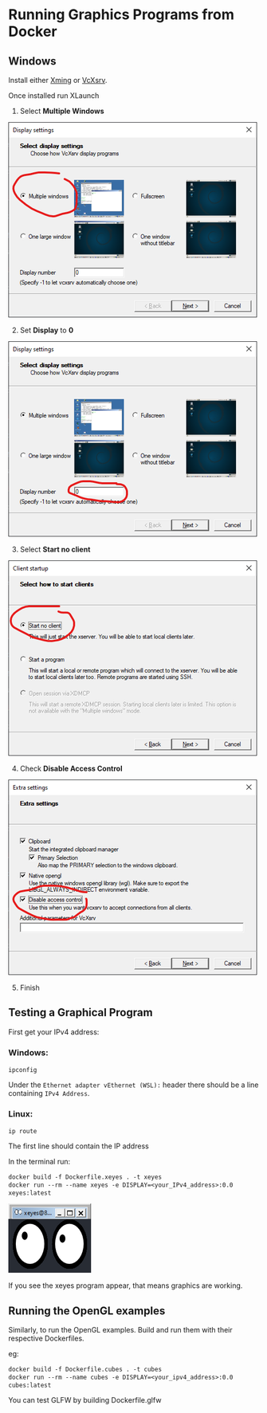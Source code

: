 # Running Graphics Programs from Docker

## Windows

Install either [Xming](https://sourceforge.net/projects/xming/) or [VcXsrv](https://sourceforge.net/projects/vcxsrv/).

Once installed run XLaunch

1. Select **Multiple Windows**

![XLaunch Multiple Windows](images/XLaunch_1_multiple_windows.png)

2. Set **Display** to **0**

![XLaunch Display 0](images/XLaunch_2_display_0.png)

3. Select **Start no client**

![XLaunch Start no client](images/XLaunch_3_start_no_client.png)

4. Check **Disable Access Control**

![XLaunch Display access control](images/XLaunch_4_display_access_control.png)

5. Finish

## Testing a Graphical Program

First get your IPv4 address:

### Windows:
```
ipconfig
```
Under the `Ethernet adapter vEthernet (WSL):` header there should be a line containing `IPv4 Address`.

### Linux:
```
ip route
```

The first line should contain the IP address

In the terminal run:
```
docker build -f Dockerfile.xeyes . -t xeyes
docker run --rm --name xeyes -e DISPLAY=<your_IPv4_address>:0.0 xeyes:latest
```

![xeyes](images/xeyes.png)

If you see the xeyes program appear, that means graphics are working.

## Running the OpenGL examples

Similarly, to run the OpenGL examples. Build and run them with their respective Dockerfiles.

eg:
```
docker build -f Dockerfile.cubes . -t cubes
docker run --rm --name cubes -e DISPLAY=<your_ipv4_address>:0.0 cubes:latest
```

You can test GLFW by building Dockerfile.glfw


